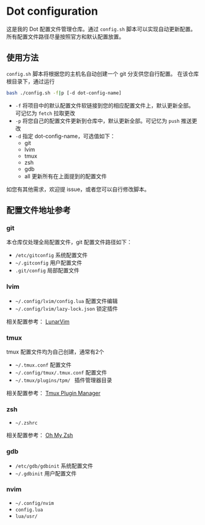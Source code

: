 # Dot configuration

这是我的 Dot 配置文件管理仓库。通过 `config.sh` 脚本可以实现自动更新配置。所有配置文件路径尽量按照官方和默认配置放置。

## 使用方法

`config.sh` 脚本将根据您的主机名自动创建一个 git 分支供您自行配置。
在该仓库根目录下，通过运行
```bash
bash ./config.sh -f|p [-d dot-config-name]
```
- `-f` 将项目中的默认配置文件软链接到您的相应配置文件上，默认更新全部。可记忆为 `fetch` 拉取更改
- `-p` 将您自己的配置文件更新到仓库中，默认更新全部。可记忆为 `push` 推送更改
- `-d` 指定 dot-config-name，可选值如下：
    - git
    - lvim
    - tmux
    - zsh
    - gdb
    - all 更新所有在上面提到的配置文件

如您有其他需求，欢迎提 issue，或者您可以自行修改脚本。

## 配置文件地址参考

### git

本仓库仅处理全局配置文件，git 配置文件路径如下：
- `/etc/gitconfig` 系统配置文件
- `~/.gitconfig` 用户配置文件
- `.git/config` 局部配置文件

### lvim

- `~/.config/lvim/config.lua` 配置文件编辑
- `~/.config/lvim/lazy-lock.json` 锁定插件

相关配置参考：
[LunarVim][lunarvim]

### tmux

tmux 配置文件均为自己创建，通常有2个
- `~/.tmux.conf` 配置文件
- `~/.config/tmux/.tmux.conf` 配置文件
- `~/.tmux/plugins/tpm/ ` 插件管理器目录

相关配置参考：
[Tmux Plugin Manager][tpm]

### zsh

- `~/.zshrc`

相关配置参考：
[Oh My Zsh][ohmyzsh]

### gdb

- `/etc/gdb/gdbinit` 系统配置文件
- `~/.gdbinit` 用户配置文件

### nvim

- `~/.config/nvim`
- `config.lua`
- `lua/usr/`

[lunarvim]: https://www.lunarvim.org/
[tpm]: https://github.com/tmux-plugins/tpm
[ohmyzsh]: https://ohmyz.sh/
